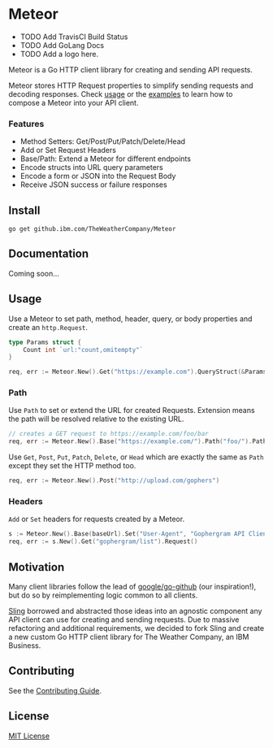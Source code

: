 # Meteor

* TODO Add TravisCI Build Status
* TODO Add GoLang Docs
* TODO Add a logo here.

Meteor is a Go HTTP client library for creating and sending API requests.

Meteor stores HTTP Request properties to simplify sending requests and decoding responses. Check [usage](#usage) or the [examples](examples) to learn how to compose a Meteor into your API client.

### Features

* Method Setters: Get/Post/Put/Patch/Delete/Head
* Add or Set Request Headers
* Base/Path: Extend a Meteor for different endpoints
* Encode structs into URL query parameters
* Encode a form or JSON into the Request Body
* Receive JSON success or failure responses

## Install

    go get github.ibm.com/TheWeatherCompany/Meteor

## Documentation

Coming soon...

## Usage

Use a Meteor to set path, method, header, query, or body properties and create an `http.Request`.

```go
type Params struct {
    Count int `url:"count,omitempty"`
}

req, err := Meteor.New().Get("https://example.com").QueryStruct(&Params{Count: 5}).Request()
```

### Path

Use `Path` to set or extend the URL for created Requests. Extension means the path will be resolved relative to the existing URL.

```go
// creates a GET request to https://example.com/foo/bar
req, err := Meteor.New().Base("https://example.com/").Path("foo/").Path("bar").Request()
```

Use `Get`, `Post`, `Put`, `Patch`, `Delete`, or `Head` which are exactly the same as `Path` except they set the HTTP method too.

```go
req, err := Meteor.New().Post("http://upload.com/gophers")
```

### Headers

`Add` or `Set` headers for requests created by a Meteor.

```go
s := Meteor.New().Base(baseUrl).Set("User-Agent", "Gophergram API Client")
req, err := s.New().Get("gophergram/list").Request()
```

## Motivation

Many client libraries follow the lead of [google/go-github](https://github.com/google/go-github) (our inspiration!), but do so by reimplementing logic common to all clients.

[Sling](https://github.com/dghubble/sling) borrowed and abstracted those ideas into an agnostic component any API client can use for creating and sending requests. Due to massive refactoring and additional requirements, we decided to fork Sling and create a new custom Go HTTP client library for The Weather Company, an IBM Business.

## Contributing

See the [Contributing Guide](CONTRIBUTING.md).

## License

[MIT License](LICENSE)